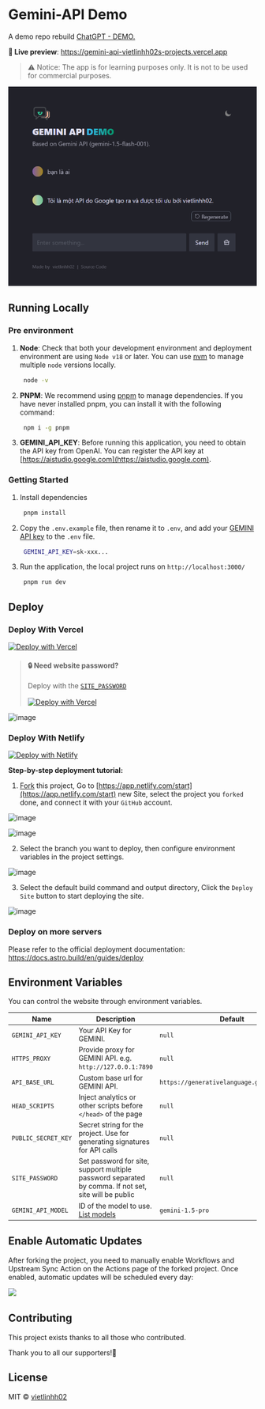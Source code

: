# Gemini-API Demo


A demo repo rebuild [ChatGPT - DEMO.](https://github.com/ddiu8081/chatgpt-demo)

**🍿 Live preview**: https://gemini-api-vietlinhh02s-projects.vercel.app

> ⚠️ Notice: The app is for learning purposes only. It is not to be used for commercial purposes.

![chat-logo](/public/gemni.png)

## Running Locally

### Pre environment
1. **Node**: Check that both your development environment and deployment environment are using `Node v18` or later. You can use [nvm](https://github.com/nvm-sh/nvm) to manage multiple `node` versions locally.
   ```bash
    node -v
   ```
2. **PNPM**: We recommend using [pnpm](https://pnpm.io/) to manage dependencies. If you have never installed pnpm, you can install it with the following command:
   ```bash
    npm i -g pnpm
   ```
3. **GEMINI_API_KEY**: Before running this application, you need to obtain the API key from OpenAI. You can register the API key at [https://aistudio.google.com](https://aistudio.google.com).

### Getting Started

1. Install dependencies
   ```bash
    pnpm install
   ```
2. Copy the `.env.example` file, then rename it to `.env`, and add your [GEMINI API key](https://aistudio.google.com/app/apikey) to the `.env` file.
   ```bash
    GEMINI_API_KEY=sk-xxx...
   ```
3. Run the application, the local project runs on `http://localhost:3000/`
   ```bash
    pnpm run dev
   ```

## Deploy

### Deploy With Vercel

[![Deploy with Vercel](https://vercel.com/button)](https://vercel.com/new/clone?repository-url=https%3A%2F%2Fgithub.com%2Fddiu8081%2Fchatgpt-demo&env=OPENAI_API_KEY&envDescription=OpenAI%20API%20Key&envLink=https%3A%2F%2Fplatform.openai.com%2Faccount%2Fapi-keys)



> #### 🔒 Need website password?
>
> Deploy with the [`SITE_PASSWORD`](#environment-variables)
>
> <a href="https://vercel.com/new/clone?repository-url=https%3A%2F%2Fgithub.com%2Fvietlinhh02%2Fgemini-api&env=GEMINI_API_KEY&env=SITE_PASSWORD&envDescription=GEMINI%20API%20Key&envLink=https%3A%2F%2Fplatform.openai.com%2Faccount%2Fapi-keys" alt="Deploy with Vercel" target="_blank"><img src="https://vercel.com/button" alt="Deploy with Vercel" height=24 style="vertical-align: middle; margin-right: 4px;"></a>

![image](https://cdn.jsdelivr.net/gh/yzh990918/static@master/20230310/image.4wzfb79qt7k0.webp)


### Deploy With Netlify

[![Deploy with Netlify](https://www.netlify.com/img/deploy/button.svg)](https://app.netlify.com/start/deploy?repository=https://github.com/ddiu8081/chatgpt-demo#OPENAI_API_KEY=&HTTPS_PROXY=&OPENAI_API_BASE_URL=&HEAD_SCRIPTS=&PUBLIC_SECRET_KEY=&OPENAI_API_MODEL=&SITE_PASSWORD=)

**Step-by-step deployment tutorial:**

1. [Fork](https://github.com/vietlinhh02/gemini-api/fork) this project, Go to [https://app.netlify.com/start](https://app.netlify.com/start) new Site, select the project you `forked` done, and connect it with your `GitHub` account.

![image](https://cdn.jsdelivr.net/gh/yzh990918/static@master/20230310/image.3nlt4hgzb16o.webp)

![image](https://cdn.jsdelivr.net/gh/yzh990918/static@master/20230310/image.5fhfouap270g.webp)


2. Select the branch you want to deploy, then configure environment variables in the project settings.

![image](https://cdn.jsdelivr.net/gh/yzh990918/static@master/20230311/image.gfs9lx8c854.webp)

3. Select the default build command and output directory, Click the `Deploy Site` button to start deploying the site.

![image](https://cdn.jsdelivr.net/gh/yzh990918/static@master/20230311/image.4jky9e1wbojk.webp)

### Deploy on more servers

Please refer to the official deployment documentation: https://docs.astro.build/en/guides/deploy

## Environment Variables

You can control the website through environment variables.

| Name                | Description                                                                                          | Default                                     |
|---------------------|------------------------------------------------------------------------------------------------------|---------------------------------------------|
| `GEMINI_API_KEY`    | Your API Key for GEMINI.                                                                             | `null`                                      |
| `HTTPS_PROXY`       | Provide proxy for GEMINI API. e.g. `http://127.0.0.1:7890`                                           | `null`                                      |
| `API_BASE_URL`      | Custom base url for GEMINI API.                                                                      | `https://generativelanguage.googleapis.com` |
| `HEAD_SCRIPTS`      | Inject analytics or other scripts before `</head>` of the page                                       | `null`                                      |
| `PUBLIC_SECRET_KEY` | Secret string for the project. Use for generating signatures for API calls                           | `null`                                      |
| `SITE_PASSWORD`     | Set password for site, support multiple password separated by comma. If not set, site will be public | `null`                                      |
| `GEMINI_API_MODEL`  | ID of the model to use. [List models](https://ai.google.dev/gemini-api/docs/models/gemini)    | `gemini-1.5-pro`                            |

## Enable Automatic Updates

After forking the project, you need to manually enable Workflows and Upstream Sync Action on the Actions page of the forked project. Once enabled, automatic updates will be scheduled every day:

![](https://cdn.jsdelivr.net/gh/yzh990918/static@master/20230518/image.2hhnrsrd2t1c.webp)



## Contributing

This project exists thanks to all those who contributed.

Thank you to all our supporters!🙏

## License

MIT © [vietlinhh02](https://github.com/vietlinh02/gemini-api/blob/main/LICENSE)
